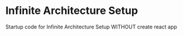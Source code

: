 # Infinite Architecture Setup

Startup code for Infinite Architecture Setup WITHOUT create react app
